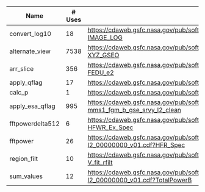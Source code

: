 | Name | # Uses | Example |
| ---- | ------ | ------  |
| convert_log10 	| 18 	| https://cdaweb.gsfc.nasa.gov/pub/software/cdawlib/0MASTERS/im_k0_euv_00000000_v01.cdf?IMAGE_LOG |
| alternate_view 	| 7538 	| https://cdaweb.gsfc.nasa.gov/pub/software/cdawlib/0MASTERS/ac_or_ssc_00000000_v01.cdf?XYZ_GSEO |
| arr_slice 	| 356 	| https://cdaweb.gsfc.nasa.gov/pub/software/cdawlib/0MASTERS/erg_mepe_l2_3dflux_00000000_v01.cdf?FEDU_e2 |
| apply_qflag 	| 17 	| https://cdaweb.gsfc.nasa.gov/pub/software/cdawlib/0MASTERS/po_h0_tim_00000000_v01.cdf?Flux_HQ |
| calc_p 	| 1 	| https://cdaweb.gsfc.nasa.gov/pub/software/cdawlib/0MASTERS/wi_k0_swe_00000000_v01.cdf?Pressure |
| apply_esa_qflag 	| 995 	| https://cdaweb.gsfc.nasa.gov/pub/software/cdawlib/0MASTERS/mms1_fgm_srvy_l2_00000000_v01.cdf?mms1_fgm_b_gse_srvy_l2_clean |
| fftpowerdelta512 	| 6 	| https://cdaweb.gsfc.nasa.gov/pub/software/cdawlib/0MASTERS/po_h7_pwi_00000000_v01.cdf?HFWR_Ex_Spec |
| fftpower 	| 26 	| https://cdaweb.gsfc.nasa.gov/pub/software/cdawlib/0MASTERS/rbsp-a_hfr-waveform_emfisis-l2_00000000_v01.cdf?HFR_Spec |
| region_filt 	| 10 	| https://cdaweb.gsfc.nasa.gov/pub/software/cdawlib/0MASTERS/i8_h0_mitplasma_00000000_v01.cdf?V_fit_rfilt |
| sum_values 	| 12 	| https://cdaweb.gsfc.nasa.gov/pub/software/cdawlib/0MASTERS/rbsp-a_wfr-spectral-matrix_emfisis-l2_00000000_v01.cdf?TotalPowerB |
